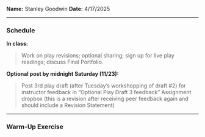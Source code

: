 **Name:** Stanley Goodwin
**Date:** 4/17/2025

---
### Schedule
**In class:**
> Work on play revisions; optional sharing; sign up for live play readings; discuss Final Portfolio.

**Optional post by midnight Saturday (11/23):** 
> Post 3rd play draft (after Tuesday’s workshopping of draft #2) for instructor feedback in “Optional Play Draft 3 feedback” Assignment dropbox (this is a revision after receiving peer feedback again and should include a Revision Statement)

---
### Warm-Up Exercise